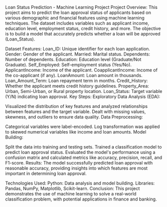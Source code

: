 Loan Status Prediction - Machine Learning Project
Project Overview:
This project aims to predict the loan approval status of applicants based on various demographic and financial features using machine learning techniques. The dataset includes variables such as applicant income, education level, employment status, credit history, and more. The objective is to build a model that accurately predicts whether a loan will be approved (Loan_Status).

Dataset Features:
Loan_ID: Unique identifier for each loan application.
Gender: Gender of the applicant.
Married: Marital status.
Dependents: Number of dependents.
Education: Education level (Graduate/Not Graduate).
Self_Employed: Self-employment status (Yes/No).
ApplicantIncome: Income of the applicant.
CoapplicantIncome: Income of the co-applicant (if any).
LoanAmount: Loan amount in thousands.
Loan_Amount_Term: Loan repayment term in months.
Credit_History: Whether the applicant meets credit history guidelines.
Property_Area: Urban, Semi-Urban, or Rural property location.
Loan_Status: Target variable (Y/N) indicating loan approval.
Key Steps:
Exploratory Data Analysis (EDA):

Visualized the distribution of key features and analyzed relationships between features and the target variable.
Dealt with missing values, skewness, and outliers to ensure data quality.
Data Preprocessing:

Categorical variables were label-encoded.
Log transformation was applied to skewed numerical variables like income and loan amounts.
Model Building:

Split the data into training and testing sets.
Trained a classification model to predict loan approval status.
Evaluated the model's performance using a confusion matrix and calculated metrics like accuracy, precision, recall, and F1-score.
Results:
The model successfully predicted loan approval with reasonable accuracy, providing insights into which features are most important in determining loan approval.

Technologies Used:
Python: Data analysis and model building.
Libraries: Pandas, NumPy, Matplotlib, Scikit-learn.
Conclusion:
This project demonstrates the use of machine learning to solve a real-world classification problem, with potential applications in finance and banking.
